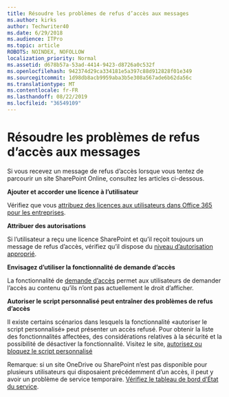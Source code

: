 ```yaml
---
title: Résoudre les problèmes de refus d’accès aux messages
ms.author: kirks
author: Techwriter40
ms.date: 6/29/2018
ms.audience: ITPro
ms.topic: article
ROBOTS: NOINDEX, NOFOLLOW
localization_priority: Normal
ms.assetid: d678b57a-53ad-4414-9423-d8726a0c532f
ms.openlocfilehash: 942374d29ca334181e5a397c88d912828f01e349
ms.sourcegitcommit: 1d98db8acb9959aba3b5e308a567ade6b62da56c
ms.translationtype: MT
ms.contentlocale: fr-FR
ms.lasthandoff: 08/22/2019
ms.locfileid: "36549109"
---
```

# <a name="troubleshoot-access-denied-messages"></a>Résoudre les problèmes de refus d’accès aux messages

Si vous recevez un message de refus d’accès lorsque vous tentez de parcourir un site SharePoint Online, consultez les articles ci-dessous.

**Ajouter et accorder une licence à l’utilisateur**

Vérifiez que vous [attribuez des licences aux utilisateurs dans Office 365 pour les entreprises](https://docs.microsoft.com/office365/admin/subscriptions-and-billing/assign-licenses-to-users?view=o365-worldwide&amp;tabs=One).

**Attribuer des autorisations**

Si l’utilisateur a reçu une licence SharePoint et qu’il reçoit toujours un message de refus d’accès, vérifiez qu’il dispose du [niveau d’autorisation approprié](https://docs.microsoft.com/sharepoint/understanding-permission-levels).

**Envisagez d’utiliser la fonctionnalité de demande d’accès**

La fonctionnalité de [demande d’accès](https://support.office.com/article/Set-up-and-manage-access-requests-94B26E0B-2822-49D4-929A-8455698654B3) permet aux utilisateurs de demander l’accès au contenu qu’ils n’ont pas actuellement le droit d’afficher. 

**Autoriser le script personnalisé peut entraîner des problèmes de refus d’accès**

Il existe certains scénarios dans lesquels la fonctionnalité «autoriser le script personnalisé» peut présenter un accès refusé. Pour obtenir la liste des fonctionnalités affectées, des considérations relatives à la sécurité et la possibilité de désactiver la fonctionnalité. Visitez le site, [autorisez ou bloquez le script personnalisé](https://docs.microsoft.com/sharepoint/allow-or-prevent-custom-script)

Remarque: si un site OneDrive ou SharePoint n’est pas disponible pour plusieurs utilisateurs qui disposaient précédemment d’un accès, il peut y avoir un problème de service temporaire. [Vérifiez le tableau de bord d’État du service](https://portal.office.com/adminportal/home#/servicehealth).


  

